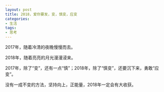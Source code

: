 ```yaml
---
layout: post
title: 2018，爱你要发，变，慎变，应变
categories:
- 生活
tags:
- 思考
---
```


2017年，随着冷清的夜晚慢慢而去。

2018年，随着亮亮的月光漫漫浸来。

2017年，除了“变”，还有一点“慎”；2018年，除了“慎变”，还要沉下来，勇敢“应变”。

没有一成不变的方法，坚持向上，正能量，2018年一定会有大收获。